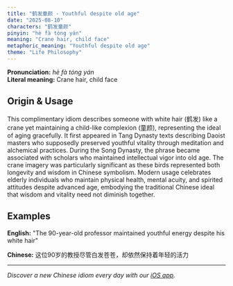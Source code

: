 ```yaml
---
title: "鹤发童颜 - Youthful despite old age"
date: "2025-08-10"
characters: "鹤发童颜"
pinyin: "hè fà tóng yán"
meaning: "Crane hair, child face"
metaphoric_meaning: "Youthful despite old age"
theme: "Life Philosophy"
---
```


**Pronunciation:** *hè fà tóng yán*  
**Literal meaning:** Crane hair, child face

## Origin & Usage

This complimentary idiom describes someone with white hair (鹤发) like a crane yet maintaining a child-like complexion (童颜), representing the ideal of aging gracefully. It first appeared in Tang Dynasty texts describing Daoist masters who supposedly preserved youthful vitality through meditation and alchemical practices. During the Song Dynasty, the phrase became associated with scholars who maintained intellectual vigor into old age. The crane imagery was particularly significant as these birds represented both longevity and wisdom in Chinese symbolism. Modern usage celebrates elderly individuals who maintain physical health, mental acuity, and spirited attitudes despite advanced age, embodying the traditional Chinese ideal that wisdom and vitality need not diminish together.

## Examples

**English:** "The 90-year-old professor maintained youthful energy despite his white hair"

**Chinese:** 这位90岁的教授尽管白发苍苍，却依然保持着年轻的活力

---

*Discover a new Chinese idiom every day with our [iOS app](https://apps.apple.com/us/app/daily-chinese-idioms/id6740611324).*
